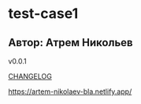 # test-case1
## Автор: Атрем Никольев


v0.0.1

[CHANGELOG](CHANGELOG.md)

https://artem-nikolaev-bla.netlify.app/
